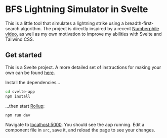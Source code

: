 # BFS Lightning Simulator in Svelte

This is a little tool that simulates a lightning strike using a breadth-first-search algorithm. The project is directly inspired by a recent [Numberphile video](https://www.youtube.com/watch?v=akZ8JJ4gGLs), as well as my own motivation to improve my abilities with Svelte and Tailwind CSS.

## Get started

This is a Svelte project. A more detailed set of instructions for making your own can be found [here](https://github.com/sveltejs/template).

Install the dependencies...

```bash
cd svelte-app
npm install
```

...then start [Rollup](https://rollupjs.org):

```bash
npm run dev
```

Navigate to [localhost:5000](http://localhost:5000). You should see the app running. Edit a component file in `src`, save it, and reload the page to see your changes.
